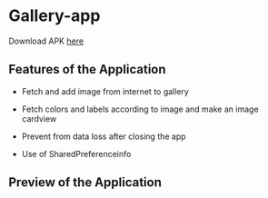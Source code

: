 # Gallery-app

Download APK [here]()

## Features of the Application

- Fetch and add image from internet to gallery

- Fetch colors and labels according to image and make an image cardview

- Prevent from data loss after closing the app

-  Use of SharedPreferenceinfo 

## Preview of the Application



